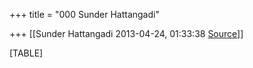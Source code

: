 +++
title = "000 Sunder Hattangadi"

+++
[[Sunder Hattangadi	2013-04-24, 01:33:38 [Source](https://groups.google.com/g/samskrita/c/uhJPonzqPJw)]]



[TABLE]


